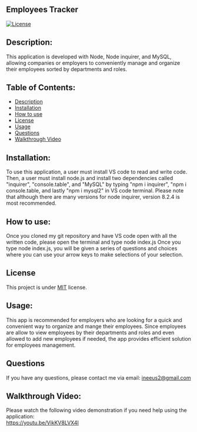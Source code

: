 ## Employees Tracker
  [![License](https://img.shields.io/badge/license-MIT-blue.svg)
    ](https://opensource.org/licenses/MIT)

## Description:
This application is developed with Node, Node inquirer, and MySQL, allowing companies or employers to conveniently 
manage and organize their employees sorted by departments and roles. 

## Table of Contents:
*  [Description](#description)
*  [Installation](#installation)
*  [How to use](#how-to-use)
*  [License](#license)
*  [Usage](#Usage)
*  [Questions](#questions)
*  [Walkthrough Video](#Walkthrough-Video)

## Installation:
To use this application, a user must install VS code to read and write code. 
Then, a user must install node.js and install two dependencies called "inquirer", "console.table", and  "MySQL" by typing 
"npm i inquirer", "npm i console.table, and lastly "npm i mysql2" in VS code terminal. 
Please note that although there are many versions for node inquirer, version 8.2.4 is most recommended. 

## How to use:
Once you cloned my git repository and have VS code open with all the written code, please open the terminal and type node index.js
Once you type node index.js, you will be given a series of questions and choices where you can use your arrow keys to make selections of your selection. 

## License
This project is under [MIT](https://opensource.org/licenses/MIT) license.

## Usage:
This app is recommended for employers who are looking for a quick and convenient way to organize and mange their employees. 
Since employees are allow to view employees by their departments and roles and even allowed to add new employees if needed, 
the app provides efficient solution for employees management. 

## Questions

If you have any questions, please contact me via email: ineeus2@gmail.com

##  Walkthrough Video:
Please watch the following video demonstration if you need help using the application:   
https://youtu.be/VikKV8LVX4I
